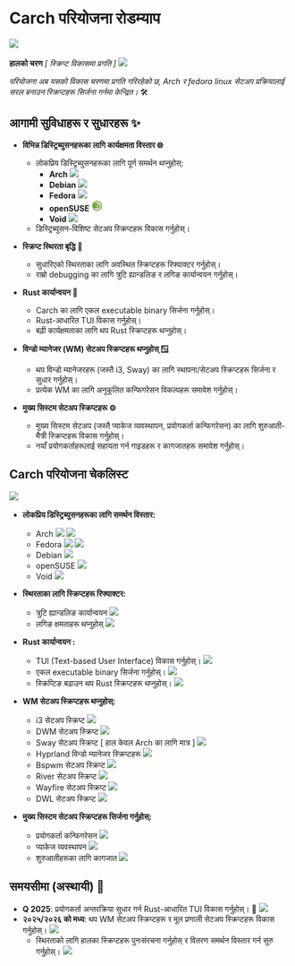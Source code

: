 # Carch परियोजना रोडम्याप 
<img src="https://img.icons8.com/?size=80&id=CBfO8TrnezXC&format=png" width="50" />

**हालको चरण** *[ स्क्रिप्ट विकासमा प्रगति ]* <img src="https://cdn-icons-png.flaticon.com/128/4315/4315445.png" width="20" /> 

*परियोजना अब यसको विकास चरणमा प्रगति गरिरहेको छ, Arch र fedora linux सेटअप प्रक्रियालाई सरल बनाउन स्क्रिप्टहरू सिर्जना गर्नमा केन्द्रित।* 🛠️

## आगामी सुविधाहरू र सुधारहरू ✨

- **विभिन्न डिस्ट्रिब्युसनहरूका लागि कार्यक्षमता विस्तार 🌐**
   - लोकप्रिय डिस्ट्रिब्युसनहरूका लागि पूर्ण समर्थन थप्नुहोस्:
     - **Arch** <img src="https://img.icons8.com/?size=48&id=uIXgLv5iSlLJ&format=png" width="20" />
     - **Debian** <img src="https://img.icons8.com/?size=48&id=17838&format=png" width="20" /> 
     - **Fedora** <img src="https://img.icons8.com/?size=48&id=ZbBhBW0N2q3D&format=png" width="20" />
     - **openSUSE** <img src="https://raw.githubusercontent.com/harilvfs/assets/refs/heads/main/suse/opensuse.png" width="20" /> 
     - **Void** <img src="https://upload.wikimedia.org/wikipedia/commons/thumb/0/02/Void_Linux_logo.svg/256px-Void_Linux_logo.svg.png" width="20" /> 
   - डिस्ट्रिब्युसन-विशिष्ट सेटअप स्क्रिप्टहरू विकास गर्नुहोस्।

- **स्क्रिप्ट स्थिरता बृद्धि 🔧**
   - सुधारिएको स्थिरताका लागि अवस्थित स्क्रिप्टहरू रिफ्याक्टर गर्नुहोस्।
   - राम्रो debugging का लागि त्रुटि ह्यान्डलिङ र लगिङ कार्यान्वयन गर्नुहोस्।

- **Rust कार्यान्वयन 🦀**
  - Carch का लागि एकल executable binary सिर्जना गर्नुहोस्। 
  - Rust-आधारित TUI विकास गर्नुहोस्। 
  - बढ़ी कार्यक्षमताका लागि थप Rust स्क्रिप्टहरू थप्नुहोस्। 

- **विन्डो म्यानेजर (WM) सेटअप स्क्रिप्टहरू थप्नुहोस् 🪟**
   - थप विन्डो म्यानेजरहरू (जस्तै i3, Sway) का लागि स्थापना/सेटअप स्क्रिप्टहरू सिर्जना र सुधार गर्नुहोस्।
   - प्रत्येक WM का लागि अनुकूलित कन्फिगरेसन विकल्पहरू समावेश गर्नुहोस्।

- **मुख्य सिस्टम सेटअप स्क्रिप्टहरू ⚙️**
   - मुख्य सिस्टम सेटअप (जस्तै प्याकेज व्यवस्थापन, प्रयोगकर्ता कन्फिगरेसन) का लागि शुरुआती-मैत्री स्क्रिप्टहरू विकास गर्नुहोस्।
   - नयाँ प्रयोगकर्ताहरूलाई सहायता गर्न गाइडहरू र कागजातहरू समावेश गर्नुहोस्।

## Carch परियोजना चेकलिस्ट 
<img src="https://cdn-icons-png.flaticon.com/128/8090/8090840.png" width="30" />

- **लोकप्रिय डिस्ट्रिब्युसनहरूका लागि समर्थन विस्तार:**

  - Arch <img src="https://img.icons8.com/?size=48&id=uIXgLv5iSlLJ&format=png" width="20" /> <img src="https://cdn-icons-png.flaticon.com/128/190/190411.png" width="20" /> 
  - Fedora <img src="https://img.icons8.com/?size=48&id=ZbBhBW0N2q3D&format=png" width="20" /> <img src="https://cdn-icons-png.flaticon.com/128/190/190411.png" width="20" />
  - Debian <img src="https://cdn-icons-png.flaticon.com/128/190/190406.png" width="20" /> 
  - openSUSE <img src="https://cdn-icons-png.flaticon.com/128/190/190406.png" width="20" />
  - Void <img src="https://cdn-icons-png.flaticon.com/128/190/190406.png" width="20" />

- **स्थिरताका लागि स्क्रिप्टहरू रिफ्याक्टर:**

  - त्रुटि ह्यान्डलिङ कार्यान्वयन <img src="https://cdn-icons-png.flaticon.com/128/190/190411.png" width="20" /> 
  - लगिङ क्षमताहरू थप्नुहोस् <img src="https://cdn-icons-png.flaticon.com/128/190/190411.png" width="20" />

- **Rust कार्यान्वयन :**

  - TUI (Text-based User Interface) विकास गर्नुहोस्। <img src="https://cdn-icons-png.flaticon.com/128/190/190411.png" width="20" /> 
  - एकल executable binary सिर्जना गर्नुहोस्। <img src="https://cdn-icons-png.flaticon.com/128/190/190411.png" width="20" /> 
  - स्क्रिप्टिङ बढाउन थप Rust स्क्रिप्टहरू थप्नुहोस्। <img src="https://cdn-icons-png.flaticon.com/128/190/190406.png" width="20" />

- **WM सेटअप स्क्रिप्टहरू थप्नुहोस्:**

  - i3 सेटअप स्क्रिप्ट <img src="https://cdn-icons-png.flaticon.com/128/190/190411.png" width="20" />
  - DWM सेटअप स्क्रिप्ट <img src="https://cdn-icons-png.flaticon.com/128/190/190411.png" width="20" />
  - Sway सेटअप स्क्रिप्ट [ हाल केवल Arch का लागि मात्र ] <img src="https://cdn-icons-png.flaticon.com/128/190/190411.png" width="20" />
  - Hyprland विन्डो म्यानेजर स्क्रिप्टहरू <img src="https://cdn-icons-png.flaticon.com/128/190/190411.png" width="20" /> 
  - Bspwm सेटअप स्क्रिप्ट <img src="https://cdn-icons-png.flaticon.com/128/190/190406.png" width="20" />
  - River सेटअप स्क्रिप्ट <img src="https://cdn-icons-png.flaticon.com/128/190/190406.png" width="20" />
  - Wayfire सेटअप स्क्रिप्ट <img src="https://cdn-icons-png.flaticon.com/128/190/190406.png" width="20" />
  - DWL सेटअप स्क्रिप्ट <img src="https://cdn-icons-png.flaticon.com/128/190/190406.png" width="20" />

- **मुख्य सिस्टम सेटअप स्क्रिप्टहरू सिर्जना गर्नुहोस्:**
  
  - प्रयोगकर्ता कन्फिगरेसन <img src="https://cdn-icons-png.flaticon.com/128/190/190411.png" width="20" />
  - प्याकेज व्यवस्थापन <img src="https://cdn-icons-png.flaticon.com/128/190/190411.png" width="20" />
  - शुरुआतीहरूका लागि कागजात <img src="https://cdn-icons-png.flaticon.com/128/190/190411.png" width="20" />

## समयसीमा (अस्थायी) 📅

- **Q 2025**: प्रयोगकर्ता अन्तरक्रिया सुधार गर्न Rust-आधारित TUI विकास गर्नुहोस्। 🦀 <img src="https://cdn-icons-png.flaticon.com/128/190/190411.png" width="20" />
- **२०२५/२०२६ को मध्य**: थप WM सेटअप स्क्रिप्टहरू र मूल प्रणाली सेटअप स्क्रिप्टहरू विकास गर्नुहोस्। <img src="https://cdn-icons-png.flaticon.com/128/190/190406.png" width="20" />
  - स्थिरताको लागि हालका स्क्रिप्टहरू पुनःसंरचना गर्नुहोस् र वितरण समर्थन विस्तार गर्न सुरु गर्नुहोस्। <img src="https://cdn-icons-png.flaticon.com/128/190/190406.png" width="20" />